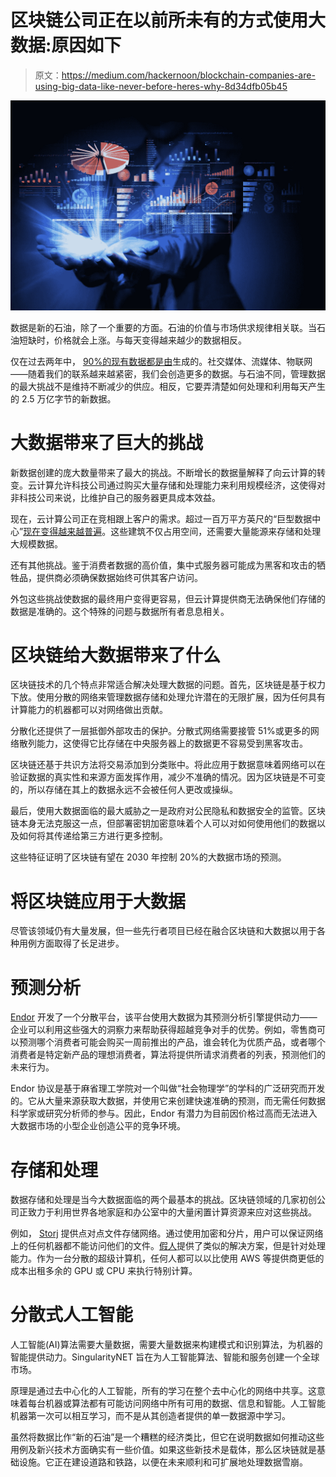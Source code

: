 # 区块链公司正在以前所未有的方式使用大数据:原因如下

> 原文：<https://medium.com/hackernoon/blockchain-companies-are-using-big-data-like-never-before-heres-why-8d34dfb05b45>

![](img/584ecb4ae7924854d9048a8e280e0b25.png)

数据是新的石油，除了一个重要的方面。石油的价值与市场供求规律相关联。当石油短缺时，价格就会上涨。与每天变得越来越少的数据相反。

仅在过去两年中， [90%的现有数据都是由](https://www.forbes.com/sites/bernardmarr/2018/05/21/how-much-data-do-we-create-every-day-the-mind-blowing-stats-everyone-should-read/#af94cc260ba9)生成的。社交媒体、流媒体、物联网——随着我们的联系越来越紧密，我们会创造更多的数据。与石油不同，管理数据的最大挑战不是维持不断减少的供应。相反，它要弄清楚如何处理和利用每天产生的 2.5 万亿字节的新数据。

# 大数据带来了巨大的挑战

新数据创建的庞大数量带来了最大的挑战。不断增长的数据量解释了向云计算的转变。云计算允许科技公司通过购买大量存储和处理能力来利用规模经济，这使得对非科技公司来说，比维护自己的服务器更具成本效益。

现在，云计算公司正在竞相跟上客户的需求。超过一百万平方英尺的“巨型数据中心”[现在变得越来越普遍](https://www.cbinsights.com/research/future-of-data-centers/)。这些建筑不仅占用空间，还需要大量能源来存储和处理大规模数据。

还有其他挑战。鉴于消费者数据的高价值，集中式服务器可能成为黑客和攻击的牺牲品，提供商必须确保数据始终可供其客户访问。

外包这些挑战使数据的最终用户变得更容易，但云计算提供商无法确保他们存储的数据是准确的。这个特殊的问题与数据所有者息息相关。

# 区块链给大数据带来了什么

区块链技术的几个特点非常适合解决处理大数据的问题。首先，区块链是基于权力下放。使用分散的网络来管理数据存储和处理允许潜在的无限扩展，因为任何具有计算能力的机器都可以对网络做出贡献。

分散化还提供了一层抵御外部攻击的保护。分散式网络需要接管 51%或更多的网络散列能力，这使得它比存储在中央服务器上的数据更不容易受到黑客攻击。

区块链还基于共识方法将交易添加到分类账中。将此应用于数据意味着网络可以在验证数据的真实性和来源方面发挥作用，减少不准确的情况。因为区块链是不可变的，所以存储在其上的数据永远不会被任何人更改或操纵。

最后，使用大数据面临的最大威胁之一是政府对公民隐私和数据安全的监管。区块链本身无法克服这一点，但部署密钥加密意味着个人可以对如何使用他们的数据以及如何将其传递给第三方进行更多控制。

这些特征证明了区块链有望在 2030 年控制 20%的大数据市场的预测。

# 将区块链应用于大数据

尽管该领域仍有大量发展，但一些先行者项目已经在融合区块链和大数据以用于各种用例方面取得了长足进步。

# 预测分析

[Endor](https://www.endor.com/) 开发了一个分散平台，该平台使用大数据为其预测分析引擎提供动力——企业可以利用这些强大的洞察力来帮助获得超越竞争对手的优势。例如，零售商可以预测哪个消费者可能会购买一周前推出的产品，谁会转化为优质产品，或者哪个消费者是特定新产品的理想消费者，算法将提供所请求消费者的列表，预测他们的未来行为。

Endor 协议是基于麻省理工学院对一个叫做“社会物理学”的学科的广泛研究而开发的。它从大量来源获取大数据，并使用它来创建快速准确的预测，而无需任何数据科学家或研究分析师的参与。因此，Endor 有潜力为目前因价格过高而无法进入大数据市场的小型企业创造公平的竞争环境。

# 存储和处理

数据存储和处理是当今大数据面临的两个最基本的挑战。区块链领域的几家初创公司正致力于利用世界各地家庭和办公室中的大量闲置计算资源来应对这些挑战。

例如， [Storj](https://storj.io/) 提供点对点文件存储网络。通过使用加密和分片，用户可以保证网络上的任何机器都不能访问他们的文件。[假人](https://golem.network/)提供了类似的解决方案，但是针对处理能力。作为一台分散的超级计算机，任何人都可以以比使用 AWS 等提供商更低的成本出租多余的 GPU 或 CPU 来执行特别计算。

# 分散式人工智能

人工智能(AI)算法需要大量数据，需要大量数据来构建模式和识别算法，为机器的智能提供动力。SingularityNET 旨在为人工智能算法、智能和服务创建一个全球市场。

原理是通过去中心化的人工智能，所有的学习在整个去中心化的网络中共享。这意味着每台机器或算法都有可能访问网络中所有可用的数据、信息和智能。人工智能机器第一次可以相互学习，而不是从其创造者提供的单一数据源中学习。

虽然将数据比作“新的石油”是一个糟糕的经济类比，但它在说明数据如何推动这些用例及新兴技术方面确实有一些价值。如果这些新技术是载体，那么区块链就是基础设施。它正在建设道路和铁路，以便在未来顺利和可扩展地处理数据雪崩。